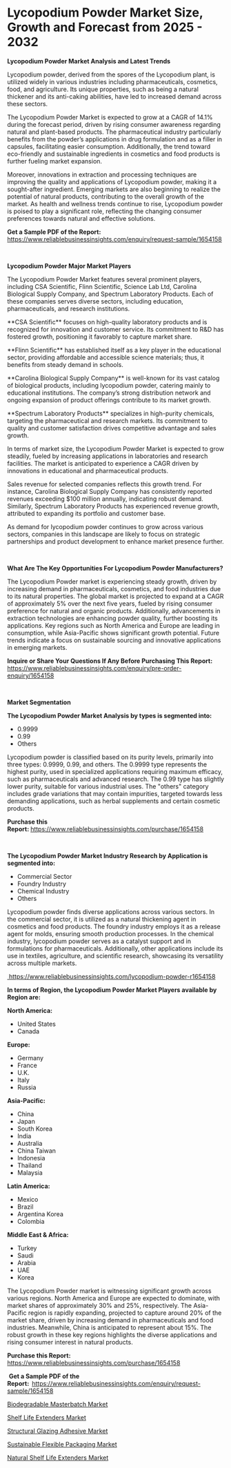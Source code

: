 <p><h1>Lycopodium Powder Market Size, Growth and Forecast from 2025 - 2032</h1></p><p><strong>Lycopodium Powder Market Analysis and Latest Trends</strong></p>
<p><p>Lycopodium powder, derived from the spores of the Lycopodium plant, is utilized widely in various industries including pharmaceuticals, cosmetics, food, and agriculture. Its unique properties, such as being a natural thickener and its anti-caking abilities, have led to increased demand across these sectors. </p><p>The Lycopodium Powder Market is expected to grow at a CAGR of 14.1% during the forecast period, driven by rising consumer awareness regarding natural and plant-based products. The pharmaceutical industry particularly benefits from the powder’s applications in drug formulation and as a filler in capsules, facilitating easier consumption. Additionally, the trend toward eco-friendly and sustainable ingredients in cosmetics and food products is further fueling market expansion.</p><p>Moreover, innovations in extraction and processing techniques are improving the quality and applications of Lycopodium powder, making it a sought-after ingredient. Emerging markets are also beginning to realize the potential of natural products, contributing to the overall growth of the market. As health and wellness trends continue to rise, Lycopodium powder is poised to play a significant role, reflecting the changing consumer preferences towards natural and effective solutions.</p></p>
<p><strong>Get a Sample PDF of the Report:&nbsp;</strong> <a href="https://www.reliablebusinessinsights.com/enquiry/request-sample/1654158?utm_campaign=57&utm_medium=2&utm_source=Github&utm_content=ia&utm_term=02042025&utm_id=lycopodium-powder">https://www.reliablebusinessinsights.com/enquiry/request-sample/1654158</a></p>
<p>&nbsp;</p>
<p><strong>Lycopodium Powder Major Market Players</strong></p>
<p><p>The Lycopodium Powder Market features several prominent players, including CSA Scientific, Flinn Scientific, Science Lab Ltd, Carolina Biological Supply Company, and Spectrum Laboratory Products. Each of these companies serves diverse sectors, including education, pharmaceuticals, and research institutions.</p><p>**CSA Scientific** focuses on high-quality laboratory products and is recognized for innovation and customer service. Its commitment to R&D has fostered growth, positioning it favorably to capture market share.</p><p>**Flinn Scientific** has established itself as a key player in the educational sector, providing affordable and accessible science materials; thus, it benefits from steady demand in schools.</p><p>**Carolina Biological Supply Company** is well-known for its vast catalog of biological products, including lycopodium powder, catering mainly to educational institutions. The company’s strong distribution network and ongoing expansion of product offerings contribute to its market growth.</p><p>**Spectrum Laboratory Products** specializes in high-purity chemicals, targeting the pharmaceutical and research markets. Its commitment to quality and customer satisfaction drives competitive advantage and sales growth.</p><p>In terms of market size, the Lycopodium Powder Market is expected to grow steadily, fueled by increasing applications in laboratories and research facilities. The market is anticipated to experience a CAGR driven by innovations in educational and pharmaceutical products.</p><p>Sales revenue for selected companies reflects this growth trend. For instance, Carolina Biological Supply Company has consistently reported revenues exceeding $100 million annually, indicating robust demand. Similarly, Spectrum Laboratory Products has experienced revenue growth, attributed to expanding its portfolio and customer base.</p><p>As demand for lycopodium powder continues to grow across various sectors, companies in this landscape are likely to focus on strategic partnerships and product development to enhance market presence further.</p></p>
<p>&nbsp;</p>
<p><strong>What Are The Key Opportunities For Lycopodium Powder Manufacturers?</strong></p>
<p><p>The Lycopodium Powder market is experiencing steady growth, driven by increasing demand in pharmaceuticals, cosmetics, and food industries due to its natural properties. The global market is projected to expand at a CAGR of approximately 5% over the next five years, fueled by rising consumer preference for natural and organic products. Additionally, advancements in extraction technologies are enhancing powder quality, further boosting its applications. Key regions such as North America and Europe are leading in consumption, while Asia-Pacific shows significant growth potential. Future trends indicate a focus on sustainable sourcing and innovative applications in emerging markets.</p></p>
<p><strong>Inquire or Share Your Questions If Any Before Purchasing This Report:</strong> <a href="https://www.reliablebusinessinsights.com/enquiry/pre-order-enquiry/1654158?utm_campaign=57&utm_medium=2&utm_source=Github&utm_content=ia&utm_term=02042025&utm_id=lycopodium-powder">https://www.reliablebusinessinsights.com/enquiry/pre-order-enquiry/1654158</a></p>
<p>&nbsp;</p>
<p><strong>Market Segmentation</strong></p>
<p><strong>The Lycopodium Powder Market Analysis by types is segmented into:</strong></p>
<p><ul><li>0.9999</li><li>0.99</li><li>Others</li></ul></p>
<p><p>Lycopodium powder is classified based on its purity levels, primarily into three types: 0.9999, 0.99, and others. The 0.9999 type represents the highest purity, used in specialized applications requiring maximum efficacy, such as pharmaceuticals and advanced research. The 0.99 type has slightly lower purity, suitable for various industrial uses. The "others" category includes grade variations that may contain impurities, targeted towards less demanding applications, such as herbal supplements and certain cosmetic products.</p></p>
<p><strong>Purchase this Report:&nbsp;</strong><a href="https://www.reliablebusinessinsights.com/purchase/1654158?utm_campaign=57&utm_medium=2&utm_source=Github&utm_content=ia&utm_term=02042025&utm_id=lycopodium-powder">https://www.reliablebusinessinsights.com/purchase/1654158</a></p>
<p>&nbsp;</p>
<p><strong>The Lycopodium Powder Market Industry Research by Application is segmented into:</strong></p>
<p><ul><li>Commercial Sector</li><li>Foundry Industry</li><li>Chemical Industry</li><li>Others</li></ul></p>
<p><p>Lycopodium powder finds diverse applications across various sectors. In the commercial sector, it is utilized as a natural thickening agent in cosmetics and food products. The foundry industry employs it as a release agent for molds, ensuring smooth production processes. In the chemical industry, lycopodium powder serves as a catalyst support and in formulations for pharmaceuticals. Additionally, other applications include its use in textiles, agriculture, and scientific research, showcasing its versatility across multiple markets.</p></p>
<p><a href="https://www.reliablebusinessinsights.com/lycopodium-powder-r1654158?utm_campaign=57&utm_medium=2&utm_source=Github&utm_content=ia&utm_term=02042025&utm_id=lycopodium-powder">&nbsp;https://www.reliablebusinessinsights.com/lycopodium-powder-r1654158</a></p>
<p><strong>In terms of Region, the Lycopodium Powder Market Players available by Region are:</strong></p>
<p>
    <p> <strong> North America: </strong>
        <ul>
            <li>United States</li>
            <li>Canada</li>
        </ul>
        </p> 
    <p> <strong> Europe: </strong>
        <ul>
            <li>Germany</li>
            <li>France</li>
            <li>U.K.</li>
            <li>Italy</li>
            <li>Russia</li>
        </ul>
        </p> 
    <p> <strong> Asia-Pacific: </strong>
        <ul>
            <li>China</li>
            <li>Japan</li>
            <li>South Korea</li>
            <li>India</li>
            <li>Australia</li>
            <li>China Taiwan</li>
            <li>Indonesia</li>
            <li>Thailand</li>
            <li>Malaysia</li>
        </ul>
        </p> 
    <p> <strong> Latin America: </strong>
        <ul>
            <li>Mexico</li>
            <li>Brazil</li>
            <li>Argentina Korea</li>
            <li>Colombia</li>
        </ul>
        </p> 
    <p> <strong> Middle East & Africa: </strong>
        <ul>
            <li>Turkey</li>
            <li>Saudi</li>
            <li>Arabia</li>
            <li>UAE</li>
            <li>Korea</li>
        </ul>
    </p>
    </p>
<p><p>The Lycopodium Powder market is witnessing significant growth across various regions. North America and Europe are expected to dominate, with market shares of approximately 30% and 25%, respectively. The Asia-Pacific region is rapidly expanding, projected to capture around 20% of the market share, driven by increasing demand in pharmaceuticals and food industries. Meanwhile, China is anticipated to represent about 15%. The robust growth in these key regions highlights the diverse applications and rising consumer interest in natural products.</p></p>
<p><strong>Purchase this Report: </strong><a href="https://www.reliablebusinessinsights.com/purchase/1654158?utm_campaign=57&utm_medium=2&utm_source=Github&utm_content=ia&utm_term=02042025&utm_id=lycopodium-powder">https://www.reliablebusinessinsights.com/purchase/1654158</a></p>
<p>&nbsp;<strong>Get a Sample PDF of the Report:&nbsp;&nbsp;</strong><a href="https://www.reliablebusinessinsights.com/enquiry/request-sample/1654158?utm_campaign=57&utm_medium=2&utm_source=Github&utm_content=ia&utm_term=02042025&utm_id=lycopodium-powder">https://www.reliablebusinessinsights.com/enquiry/request-sample/1654158</a></p>
<p><strong></strong></p>
<p><p><a href="https://github.com/zeyddaddo4/Market-Research-Report-List-1/blob/main/biodegradable-masterbatch-market.md?utm_campaign=57&utm_medium=2&utm_source=Github&utm_content=ia&utm_term=02042025&utm_id=lycopodium-powder">Biodegradable Masterbatch Market</a></p><p><a href="https://github.com/quiraytaibat/Market-Research-Report-List-1/blob/main/shelf-life-extenders-market.md?utm_campaign=57&utm_medium=2&utm_source=Github&utm_content=ia&utm_term=02042025&utm_id=lycopodium-powder">Shelf Life Extenders Market</a></p><p><a href="https://github.com/houltngake/Market-Research-Report-List-1/blob/main/structural-glazing-adhesive-market.md?utm_campaign=57&utm_medium=2&utm_source=Github&utm_content=ia&utm_term=02042025&utm_id=lycopodium-powder">Structural Glazing Adhesive Market</a></p><p><a href="https://github.com/pllahoithana9/Market-Research-Report-List-1/blob/main/sustainable-flexible-packaging-market.md?utm_campaign=57&utm_medium=2&utm_source=Github&utm_content=ia&utm_term=02042025&utm_id=lycopodium-powder">Sustainable Flexible Packaging Market</a></p><p><a href="https://github.com/direepittr/Market-Research-Report-List-1/blob/main/natural-shelf-life-extenders-market.md?utm_campaign=57&utm_medium=2&utm_source=Github&utm_content=ia&utm_term=02042025&utm_id=lycopodium-powder">Natural Shelf Life Extenders Market</a></p></p>